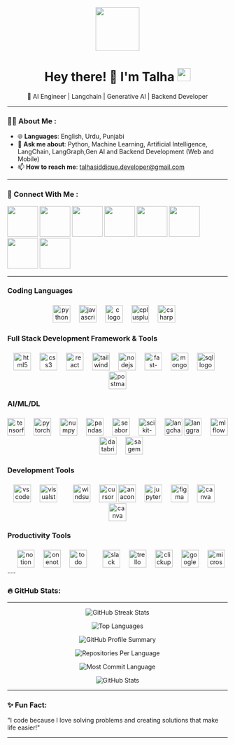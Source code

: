 <div id="header" align="center">
  <img src="https://media.giphy.com/media/M9gbBd9nbDrOTu1Mqx/giphy.gif" width="100"/>
</div>

<h1 align="center">
  Hey there! 👋 I'm Talha
  <img src="https://media.giphy.com/media/hvRJCLFzcasrR4ia7z/giphy.gif" width="30px"/>
</h1>

<p align="center">
  🌟 AI Engineer | Langchain | Generative AI | Backend Developer
</p>

---

### 🧑‍💻 About Me :

- 🌐 **Languages**: English, Urdu, Punjabi  
- 💬 **Ask me about**: Python, Machine Learning, Artificial Intelligence, LangChain, LangGraph,Gen AI and Backend Development (Web and Mobile)  
- 📫 **How to reach me**: [talhasiddique.developer@gmail.com](mailto:talhasiddique.developer@gmail.com)

---

### 🌟 Connect With Me :
  
<a href='https://www.linkedin.com/in/talha-siddique-28961b279/'>
<img src='https://cdn-icons-png.flaticon.com/512/174/174857.png' width="70" height="70"></a>

<a href='https://discord.gg/QFdtkkcNA2'>
<img src='https://static.vecteezy.com/system/resources/previews/006/892/625/non_2x/discord-logo-icon-editorial-free-vector.jpg' width="70" height="70"></a>

<a href='mailto:talhasiddique.developer@gmail.com'>
<img src='https://static.vecteezy.com/system/resources/previews/020/964/377/non_2x/gmail-mail-icon-for-web-design-free-png.png' width="70" height="70"></a>

<a href='https://leetcode.com/u/talhasiddique7/'>
<img src='https://upload.wikimedia.org/wikipedia/commons/8/8e/LeetCode_Logo_1.png' width="70" height="70"></a>

<a href='https://www.instagram.com/talha__siddique/profilecard/'>
<img src='https://upload.wikimedia.org/wikipedia/commons/a/a5/Instagram_icon.png' width="70" height="70"></a>

<a href='https://web.facebook.com/talha.talhasiddique.5'>
<img src='https://www.freeiconspng.com/uploads/facebook-png-icon-follow-us-facebook-1.png' width="70" height="70"></a>

<a href='https://api.whatsapp.com/send?phone=923455861630'>
<img src='https://imgs.search.brave.com/Iu45jx--QtoXb3xq4qlJ1BhrViuwvg00rWxmrVP1hjo/rs:fit:860:0:0:0/g:ce/aHR0cHM6Ly9jZG4t/aWNvbnMtcG5nLmZs/YXRpY29uLmNvbS81/MTIvMTc0LzE3NDg3/OS5wbmc' width="70" height="70"></a>

<a href='https://talhasiddique-portfolio.vercel.app/'>
<img src='https://cdn-icons-png.flaticon.com/512/4365/4365945.png' width="70" height="70"></a>



---


<h3 align="left">Coding Languages</h3>

###

<div align="center">
   <img src="https://cdn.jsdelivr.net/gh/devicons/devicon/icons/python/python-original.svg" height="40" alt="python logo" title="Python" />
  <img width="12" />
  <img src="https://cdn.jsdelivr.net/gh/devicons/devicon/icons/javascript/javascript-original.svg" height="40" alt="javascript logo" title="JavaScript" />
  <img width="12" />
  <img src="https://cdn.jsdelivr.net/gh/devicons/devicon/icons/c/c-original.svg" height="40" alt="c logo" title="C" />
  <img width="12" />
  <img src="https://cdn.jsdelivr.net/gh/devicons/devicon/icons/cplusplus/cplusplus-original.svg" height="40" alt="cplusplus logo" title="C++" />
  <img width="12" />
  <img src="https://cdn.jsdelivr.net/gh/devicons/devicon/icons/csharp/csharp-original.svg" height="40" alt="csharp logo" title="C#" />
  <img width="12" />
</div>

###

<h3 align="left">Full Stack Development Framework & Tools</h3>

###

<div align="center">
  <img src="https://cdn.jsdelivr.net/gh/devicons/devicon/icons/html5/html5-original.svg" height="40" alt="html5 logo" title="HTML5"  />
  <img width="12" />
  <img src="https://cdn.jsdelivr.net/gh/devicons/devicon/icons/css3/css3-original.svg" height="40" alt="css3 logo" title="CSS3"  />
  <img width="12" />
  <img src="https://cdn.jsdelivr.net/gh/devicons/devicon/icons/react/react-original.svg" height="40" alt="react logo" title="React and React Native"  />
  <img width="12" />
  <img src="https://cdn.jsdelivr.net/gh/devicons/devicon/icons/tailwindcss/tailwindcss-original-wordmark.svg" height="40" alt="tailwindcss logo" title="Tailwind CSS"  />
  <img width="12" />
  <img src="https://cdn.jsdelivr.net/gh/devicons/devicon/icons/nodejs/nodejs-original.svg" height="40" alt="nodejs logo" title="NodeJS"  />
  <img width="12" />
  <img src="https://cdn.worldvectorlogo.com/logos/fastapi.svg" height="40" alt="fast-api logo" title="fastapi"  />
  <img width="12" />
  <img src="https://cdn.jsdelivr.net/gh/devicons/devicon/icons/mongodb/mongodb-original.svg" height="40" alt="mongodb logo" title="MongoDB"  />
  <img width="12" />
  <img src="https://images.icon-icons.com/2415/PNG/512/postgresql_original_wordmark_logo_icon_146392.png" height="40" alt="sql logo" title="Postgree sql" />
  <img width="12" />
  <img src="https://uxwing.com/wp-content/themes/uxwing/download/brands-and-social-media/postman-icon.png" height="40" alt="postman logo" title="postman sql" />

</div>

###

<h3 align="left">AI/ML/DL</h3>

###

<div align="center">
  <img src="https://cdn.jsdelivr.net/gh/devicons/devicon/icons/tensorflow/tensorflow-original.svg" height="40" alt="tensorflow logo" title="TensorFlow" />
  <img width="12" />
  <img src="https://cdn.jsdelivr.net/gh/devicons/devicon/icons/pytorch/pytorch-original.svg" height="40" alt="pytorch logo" title="PyTorch" />
  <img width="12" />
  <img src="https://upload.wikimedia.org/wikipedia/commons/thumb/1/1a/NumPy_logo.svg/1200px-NumPy_logo.svg.png" height="40" alt="numpy logo" title="Numpy" />
  <img width="12" />
  <img src="https://cdn.jsdelivr.net/gh/devicons/devicon/icons/pandas/pandas-original.svg" height="40" alt="pandas logo" title="Pandas" />
  <img width="12" />
  <img src="https://seaborn.pydata.org/_static/logo-wide-lightbg.svg" height="40" alt="seaborn logo" title="Seaborn" />
  <img width="12" />
  <img src="https://upload.wikimedia.org/wikipedia/commons/0/05/Scikit_learn_logo_small.svg" height="40" alt="scikit-learn logo" title="Scikit-learn" />
  <img width="12" />
  <img src="https://cdn.worldvectorlogo.com/logos/langchain-1.svg" height="40" alt="langchain logo" title="LangChain" />
  <img src="https://langchain-ai.github.io/langgraph/static/wordmark_dark.svg" height="40" alt="langgraph logo" title="LangGraph" />
  <img width="12" />
  <img src="https://mlflow.org/docs/2.0.0/_static/MLflow-logo-final-black.png" height="40" alt="mlflow logo" title="mlflow" />
  <img width="12" />
  <img src="https://upload.wikimedia.org/wikipedia/commons/6/63/Databricks_Logo.png" height="40" alt="databricks logo" title="databricks" />
   <img width="12" />
  <img src="https://www.mongodb.com/community/forums/uploads/default/original/3X/9/c/9cbfd80c82d389fab3a268551033b9480cb62675.jpeg" height="40" alt="sagemaker logo" title="sagemaker" />

</div>

###

<h3 align="left">Development Tools</h3>

###

<div align="center">
  <img src="https://cdn.jsdelivr.net/gh/devicons/devicon/icons/vscode/vscode-original.svg" height="40" alt="vscode logo" title="VS Code" />
  <img width="12" />
  <img src="https://cdn.jsdelivr.net/gh/devicons/devicon/icons/visualstudio/visualstudio-plain.svg" height="40" alt="visualstudio logo" title="Visual Studio" />
  <img width="12" />
  <img width="12" />
  <img src="https://windsurf.com/favicon.svg" height="40" alt="windsurf logo" title="Windsurf" />
  <img width="12" />
  <img src="https://img.icons8.com/?size=512&id=DiGZkjCzyZXn&format=png" height="40" alt="cursor logo" title="Cursor-ai" />
  <img src="https://cdn.jsdelivr.net/gh/devicons/devicon/icons/anaconda/anaconda-original.svg" height="40" alt="anaconda logo" title="Anaconda" />
  <img width="12" />
  <img src="https://cdn.jsdelivr.net/gh/devicons/devicon/icons/jupyter/jupyter-original.svg" height="40" alt="jupyter logo" title="Jupyter Notebook" />
  <img width="12" />
  <img src="https://cdn.jsdelivr.net/gh/devicons/devicon/icons/figma/figma-original.svg" height="40" alt="figma logo" title="Figma"  />
  <img width="12" />
  <img src="https://cdn.jsdelivr.net/gh/devicons/devicon/icons/canva/canva-original.svg" height="40" alt="canva logo" title="Canva" />
  <img width="12" />
  <img src="https://cdn.worldvectorlogo.com/logos/miro-2.svg" height="40" alt="canva logo" title="Canva" />

  
</div>

<h3 align="left">Productivity Tools </h3>

###

<div align="center">
  <img width="12" />
  <img src="https://cdn.iconscout.com/icon/free/png-256/free-notion-10516019-8630396.png" height="40" alt="notion logo" title="Notion" />
  <img width="12" />
  <img src="https://img.icons8.com/color/512/microsoft-onenote-2019.png" height="40" alt="onenote logo" title="OneNote" />
   <img width="12" />
  <img src="https://upload.wikimedia.org/wikipedia/commons/6/67/Microsoft_To-Do_icon.png" height="40" alt="todo logo" title="microsoft todo" />
   <img width="12" />
  <img width="12" />
  <img src="https://img.icons8.com/color/512/slack-new.png" height="40" alt="slack logo" title="Slack" />
  <img width="12" />
  <img src="https://img.icons8.com/color/512/trello.png" height="40" alt="trello logo" title="Trello" />
  <img width="12" />
  <img src="https://cdn.prod.website-files.com/627c290f28f6cc6e7e7dc2fc/67e3637e67fdacf09aff99f3_6befc348-4f66-4e4e-9061-78f833445138.png" height="40" alt="clickup logo" title="clickup" />
  <img width="12" />
  <img src="https://img.icons8.com/color/512/google-calendar--v2.png" height="40" alt="google calendar logo" title="Google Calendar" />
  <img width="12" />
  <img src="https://img.icons8.com/color/512/microsoft-teams.png" height="40" alt="microsoft teams logo" title="Microsoft Teams" />
  <img width="12" />
</div>
---

### 🔥 GitHub Stats:


---
<p align="center">
  <!-- Total Commits and Streak -->
  <img src="https://github-readme-streak-stats.herokuapp.com/?user=talhasiddique7&theme=radical" alt="GitHub Streak Stats"/>
</p>

<p align="center">
  <!-- Most Used Languages -->
  <img src="https://github-readme-stats.vercel.app/api/top-langs/?username=talhasiddique7&layout=compact&theme=radical" alt="Top Languages"/>
</p>

<p align="center">
  <!-- GitHub Profile Summary -->
  <img src="https://github-profile-summary-cards.vercel.app/api/cards/profile-details?username=talhasiddique7&theme=radical" alt="GitHub Profile Summary"/>
</p>

<p align="center">
  <!-- Repositories Per Language -->
  <img src="https://github-profile-summary-cards.vercel.app/api/cards/repos-per-language?username=talhasiddique7&theme=radical" alt="Repositories Per Language"/>
</p>

<p align="center">
  <!-- Contributions -->
  <img src="https://github-profile-summary-cards.vercel.app/api/cards/most-commit-language?username=talhasiddique7&theme=radical" alt="Most Commit Language"/>
</p>

<p align="center">
  <!-- Stars and Activity -->
  <img src="https://github-readme-stats.vercel.app/api?username=talhasiddique7&show_icons=true&theme=radical" alt="GitHub Stats"/>
</p>


---


### ✨ Fun Fact:
"I code because I love solving problems and creating solutions that make life easier!"

---

